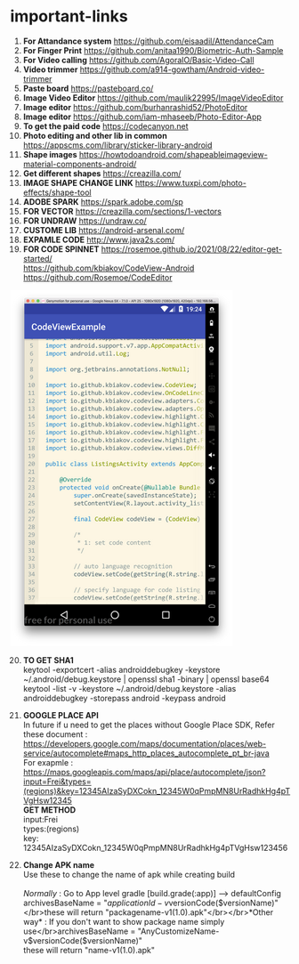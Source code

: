 # important-links

1. **For Attandance system** https://github.com/eisaadil/AttendanceCam
2. **For Finger Print** https://github.com/anitaa1990/Biometric-Auth-Sample
3. **For Video calling** https://github.com/AgoraIO/Basic-Video-Call
4. **Video trimmer** https://github.com/a914-gowtham/Android-video-trimmer
5. **Paste board** https://pasteboard.co/
6. **Image Video Editor** https://github.com/maulik22995/ImageVideoEditor
7. **Image editor** https://github.com/burhanrashid52/PhotoEditor
8. **Image editor** https://github.com/iam-mhaseeb/Photo-Editor-App
9. **To get the paid code** https://codecanyon.net
10. **Photo editing and other lib in common** https://appscms.com/library/sticker-library-android
11. **Shape images** https://howtodoandroid.com/shapeableimageview-material-components-android/
12. **Get different shapes** https://creazilla.com/
13. **IMAGE SHAPE CHANGE LINK** https://www.tuxpi.com/photo-effects/shape-tool
14. **ADOBE SPARK** https://spark.adobe.com/sp
15. **FOR VECTOR** https://creazilla.com/sections/1-vectors
16. **FOR UNDRAW** https://undraw.co/
17. **CUSTOME LIB** https://android-arsenal.com/
18. **EXPAMLE CODE** http://www.java2s.com/ 
19. **FOR CODE SPINNET** https://rosemoe.github.io/2021/08/22/editor-get-started/ <br />https://github.com/kbiakov/CodeView-Android<br />
https://github.com/Rosemoe/CodeEditor

![alt text](images/code_spinnet.png)

20. **TO GET SHA1** </br> keytool -exportcert -alias androiddebugkey -keystore ~/.android/debug.keystore | openssl sha1 -binary | openssl base64 </br>keytool -list -v -keystore ~/.android/debug.keystore -alias androiddebugkey -storepass android -keypass android

21. **GOOGLE PLACE API** </br>In future if u need to get the places without Google Place SDK, 
Refer these document : </br>https://developers.google.com/maps/documentation/places/web-service/autocomplete#maps_http_places_autocomplete_pt_br-java </br>For exapmle : https://maps.googleapis.com/maps/api/place/autocomplete/json?input=Frei&types=(regions)&key=12345AIzaSyDXCokn_12345W0qPmpMN8UrRadhkHg4pTVgHsw12345 </br>**GET METHOD** </br>input:Frei </br>types:(regions) </br>key: 12345AIzaSyDXCokn_12345W0qPmpMN8UrRadhkHg4pTVgHsw123456

22. **Change APK name** </br>Use these to change the name of apk while creating build</br></br>*Normally* : Go to App level gradle [build.grade(:app)] -->  defaultConfig</br>archivesBaseName = "$applicationId-v$versionCode($versionName)"</br>these will return "packagename-v1(1.0).apk"</br></br>*Other way* : If you don't want to show package name simply use</br>archivesBaseName = "AnyCustomizeName-v$versionCode($versionName)"</br>these will return "name-v1(1.0).apk"
